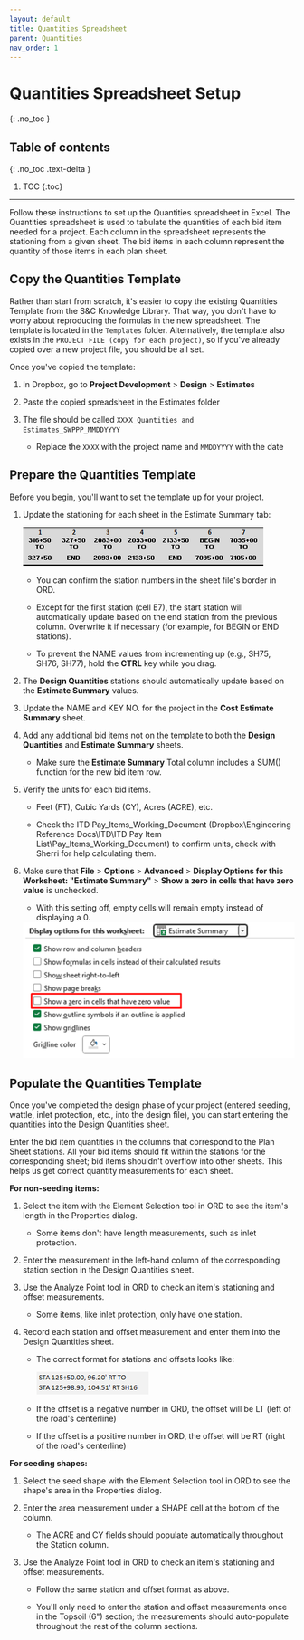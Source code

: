 ```yaml
---
layout: default
title: Quantities Spreadsheet
parent: Quantities
nav_order: 1
---
```


# Quantities Spreadsheet Setup
{: .no_toc }

## Table of contents
{: .no_toc .text-delta }

1. TOC
{:toc}

---


Follow these instructions to set up the Quantities spreadsheet in Excel. The Quantities spreadsheet is used to tabulate the quantities of each bid item needed for a project. Each column in the spreadsheet represents the stationing from a given sheet. The bid items in each column represent the quantity of those items in each plan sheet.

## Copy the Quantities Template

Rather than start from scratch, it's easier to copy the existing Quantities Template from the S&C Knowledge Library. That way, you don't
have to worry about reproducing the formulas in the new spreadsheet. The template is located in the `Templates` folder. Alternatively, the template also exists in the `PROJECT FILE (copy for each project)`, so if you've already copied over a new project file, you should be all set.

Once you've copied the template:

1.  In Dropbox, go to **Project Development** > **Design** > **Estimates**

2.  Paste the copied spreadsheet in the Estimates folder

3.  The file should be called `XXXX_Quantities and Estimates_SWPPP_MMDDYYYY`

    -   Replace the `XXXX` with the project name and `MMDDYYYY` with the date

## Prepare the Quantities Template

Before you begin, you'll want to set the template up for your project.

1.  Update the stationing for each sheet in the Estimate Summary tab:

    ![](../assets/images/stationing.png)

    -   You can confirm the station numbers in the sheet file's border in ORD.

    -   Except for the first station (cell E7), the start station will automatically update based on the end station from the previous column. Overwrite it if necessary (for example, for BEGIN or END stations).

    -   To prevent the NAME values from incrementing up (e.g., SH75, SH76, SH77), hold the **CTRL** key while you drag.

2.  The **Design Quantities** stations should automatically update based on the **Estimate Summary** values.

3.  Update the NAME and KEY NO. for the project in the **Cost Estimate Summary** sheet.

4.  Add any additional bid items not on the template to both the **Design Quantities** and **Estimate Summary** sheets.

    -   Make sure the **Estimate Summary** Total column includes a SUM() function for the new bid item row.

5.  Verify the units for each bid items.

    -   Feet (FT), Cubic Yards (CY), Acres (ACRE), etc.

    -   Check the ITD Pay_Items_Working_Document (Dropbox\\Engineering Reference Docs\\ITD\\ITD Pay Item List\\Pay_Items_Working_Document) to confirm units, check with Sherri for help calculating them.

6.  Make sure that **File** > **Options** > **Advanced** > **Display Options for this Worksheet: "Estimate Summary"** > **Show a zero in cells that have zero value** is unchecked.

    -   With this setting off, empty cells will remain empty instead of displaying a 0.

    <img src="../assets/images/no-zeroes.png" width=500>

## Populate the Quantities Template

Once you've completed the design phase of your project (entered seeding, wattle, inlet protection, etc., into the design file), you can start entering the quantities into the Design Quantities sheet.

Enter the bid item quantities in the columns that correspond to the Plan Sheet stations. All your bid items should fit within the stations for the corresponding sheet; bid items shouldn't overflow into other sheets. This helps us get correct quantity measurements for each sheet.

**For non-seeding items:**

1.  Select the item with the Element Selection tool in ORD to see the item's length in the Properties dialog.

    -   Some items don't have length measurements, such as inlet protection.

2.  Enter the measurement in the left-hand column of the corresponding station section in the Design Quantities sheet.

3.  Use the Analyze Point tool in ORD to check an item's stationing and offset measurements.

    -   Some items, like inlet protection, only have one station.

4.  Record each station and offset measurement and enter them into the Design Quantities sheet.

    -   The correct format for stations and offsets looks like:

        ![](../assets/images/station-format.png)

    - If the offset is a negative number in ORD, the offset will be LT (left of the road's centerline)
    - If the offset is a positive number in ORD, the offset will be RT (right of the road's centerline)

**For seeding shapes:**

1.  Select the seed shape with the Element Selection tool in ORD to see the shape's area in the Properties dialog.

2.  Enter the area measurement under a SHAPE cell at the bottom of the column.

    -   The ACRE and CY fields should populate automatically throughout
        the Station column.

3.  Use the Analyze Point tool in ORD to check an item's stationing and offset measurements.

    -   Follow the same station and offset format as above.

    -   You'll only need to enter the station and offset measurements once in the Topsoil (6") section; the measurements should auto-populate throughout the rest of the column sections.
